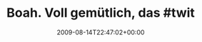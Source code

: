 ---
retweeted: false
source: <a href="http://twitter.com" rel="nofollow">Twitter Web Client</a>
entities:
  hashtags:
  - text: twitgrillen
    indices:
    - '26'
    - '38'
  symbols: []
  user_mentions:
  - name: "Konni Winkler \U0001F449\U0001F3FB @konni@mastodon.social"
    screen_name: Konni
    indices:
    - '49'
    - '55'
    id_str: '8309142'
    id: '8309142'
  urls: []
display_text_range:
- '0'
- '73'
favorite_count: '0'
id_str: '3317339976'
truncated: false
retweet_count: '0'
id: '3317339976'
created_at: Fri Aug 14 22:47:02 +0000 2009
favorited: false
full_text: 'Boah. Voll gemütlich, das #twitgrillen, jetzt wo [@konni](https://twitter.com/konni)
  endlich heim ist.'
lang: de
tags:
- twitgrillen
- pesos:twitter
date: '2009-08-14T22:47:02+00:00'
src: https://twitter.com/bascht/status/3317339976
original_url: https://twitter.com/bascht/status/3317339976
type: twitter_tweet
text: 'Boah. Voll gemütlich, das #twitgrillen, jetzt wo [@konni](https://twitter.com/konni)
  endlich heim ist.'
title: 'Boah. Voll gemütlich, das #twit'

---
